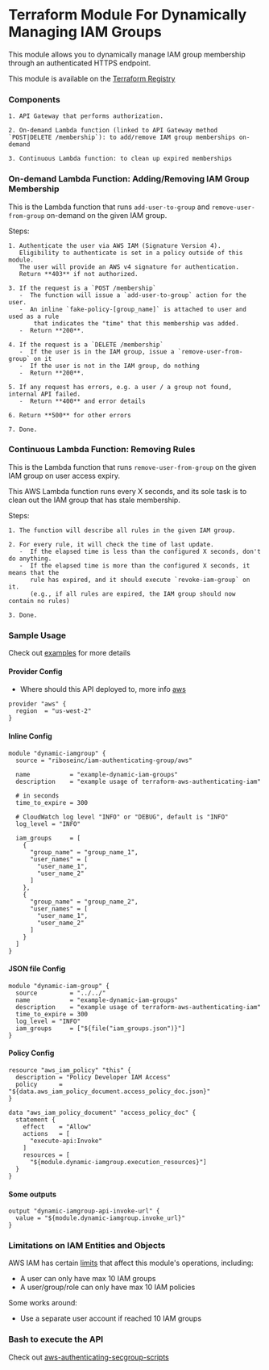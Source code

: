 # Terraform Module For Dynamically Managing IAM Groups

This module allows you to dynamically manage IAM group membership through an authenticated HTTPS endpoint.

This module is available on the [Terraform Registry](https://registry.terraform.io/modules/riboseinc/iam-authenticating-group)

### Components

    1. API Gateway that performs authorization.

    2. On-demand Lambda function (linked to API Gateway method `POST|DELETE /membership`): to add/remove IAM group memberships on-demand

    3. Continuous Lambda function: to clean up expired memberships


### On-demand Lambda Function: Adding/Removing IAM Group Membership

This is the Lambda function that runs `add-user-to-group` and
`remove-user-from-group` on-demand on the given IAM group.

Steps:

    1. Authenticate the user via AWS IAM (Signature Version 4).
       Eligibility to authenticate is set in a policy outside of this module.
       The user will provide an AWS v4 signature for authentication.
       Return **403** if not authorized.

    3. If the request is a `POST /membership`
       -  The function will issue a `add-user-to-group` action for the user. 
       -  An inline `fake-policy-[group_name]` is attached to user and used as a rule 
           that indicates the "time" that this membership was added.
       -  Return **200**.

    4. If the request is a `DELETE /membership`
       -  If the user is in the IAM group, issue a `remove-user-from-group` on it
       -  If the user is not in the IAM group, do nothing
       -  Return **200**.
    
    5. If any request has errors, e.g. a user / a group not found, internal API failed.
       -  Return **400** and error details
    
    6. Return **500** for other errors

    7. Done.

### Continuous Lambda Function: Removing Rules

This is the Lambda function that runs `remove-user-from-group` on the
given IAM group on user access expiry.

This AWS Lambda function runs every X seconds, and its sole task is to clean
out the IAM group that has stale membership.

Steps:

    1. The function will describe all rules in the given IAM group.

    2. For every rule, it will check the time of last update.
       -  If the elapsed time is less than the configured X seconds, don't do anything.
       -  If the elapsed time is more than the configured X seconds, it means that the
          rule has expired, and it should execute `revoke-iam-group` on it.
          (e.g., if all rules are expired, the IAM group should now contain no rules)

    3. Done.


### Sample Usage

Check out [examples](https://github.com/riboseinc/terraform-aws-iam-authenticating-group/tree/master/examples) for more details


#### Provider Config

- Where should this API deployed to, more info [aws](https://www.terraform.io/docs/providers/aws)

```hcl-terraform
provider "aws" {
  region  = "us-west-2"
}
```


#### Inline Config

```hcl-terraform
module "dynamic-iamgroup" {
  source = "riboseinc/iam-authenticating-group/aws"

  name           = "example-dynamic-iam-groups"
  description    = "example usage of terraform-aws-authenticating-iam"
  
  # in seconds
  time_to_expire = 300
  
  # CloudWatch log level "INFO" or "DEBUG", default is "INFO"
  log_level = "INFO" 
  
  iam_groups     = [
    {
      "group_name" = "group_name_1",
      "user_names" = [
        "user_name_1",
        "user_name_2"
      ]
    },
    {
      "group_name" = "group_name_2",
      "user_names" = [
        "user_name_1",
        "user_name_2"
      ]
    }
  ]
}
```

#### JSON file Config
```hcl-terraform
module "dynamic-iam-group" {
  source         = "../../"
  name           = "example-dynamic-iam-groups"
  description    = "example usage of terraform-aws-authenticating-iam"
  time_to_expire = 300
  log_level = "INFO"
  iam_groups     = ["${file("iam_groups.json")}"]
}
```

#### Policy Config

```hcl-terraform
resource "aws_iam_policy" "this" {
  description = "Policy Developer IAM Access"
  policy      = "${data.aws_iam_policy_document.access_policy_doc.json}"
}

data "aws_iam_policy_document" "access_policy_doc" {
  statement {
    effect    = "Allow"
    actions   = [
      "execute-api:Invoke"
    ]
    resources = [
      "${module.dynamic-iamgroup.execution_resources}"]
  }
}
```


#### Some outputs
```hcl-terraform
output "dynamic-iamgroup-api-invoke-url" {
  value = "${module.dynamic-iamgroup.invoke_url}"
}
```

### Limitations on IAM Entities and Objects

AWS IAM has certain [limits](https://docs.aws.amazon.com/IAM/latest/UserGuide/reference_iam-limits.html) that affect this module's operations, including:

  - A user can only have max 10 IAM groups
  - A user/group/role can only have max 10 IAM policies
  
Some works around:
  
  - Use a separate user account if reached 10 IAM groups

### Bash to execute the API

Check out [aws-authenticating-secgroup-scripts](https://github.com/riboseinc/aws-iam-authenticating-group-scripts)

